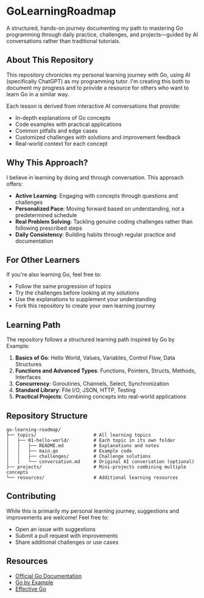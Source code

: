 # GoLearningRoadmap

A structured, hands-on journey documenting my path to mastering Go programming through daily practice, challenges, and projects—guided by AI conversations rather than traditional tutorials.

## About This Repository

This repository chronicles my personal learning journey with Go, using AI (specifically ChatGPT) as my programming tutor. I'm creating this both to document my progress and to provide a resource for others who want to learn Go in a similar way.

Each lesson is derived from interactive AI conversations that provide:
- In-depth explanations of Go concepts
- Code examples with practical applications
- Common pitfalls and edge cases
- Customized challenges with solutions and improvement feedback
- Real-world context for each concept

## Why This Approach?

I believe in learning by doing and through conversation. This approach offers:
- **Active Learning**: Engaging with concepts through questions and challenges
- **Personalized Pace**: Moving forward based on understanding, not a predetermined schedule
- **Real Problem Solving**: Tackling genuine coding challenges rather than following prescribed steps
- **Daily Consistency**: Building habits through regular practice and documentation

## For Other Learners

If you're also learning Go, feel free to:
- Follow the same progression of topics
- Try the challenges before looking at my solutions
- Use the explanations to supplement your understanding
- Fork this repository to create your own learning journey

## Learning Path

The repository follows a structured learning path inspired by Go by Example:

1. **Basics of Go**: Hello World, Values, Variables, Control Flow, Data Structures
2. **Functions and Advanced Types**: Functions, Pointers, Structs, Methods, Interfaces
3. **Concurrency**: Goroutines, Channels, Select, Synchronization
4. **Standard Library**: File I/O, JSON, HTTP, Testing
5. **Practical Projects**: Combining concepts into real-world applications

## Repository Structure

```
go-learning-roadmap/
├── topics/                     # All learning topics
│   ├── 01-hello-world/         # Each topic in its own folder
│   │   ├── README.md           # Explanations and notes
│   │   ├── main.go             # Example code
│   │   ├── challenges/         # Challenge solutions
│   │   └── conversation.md     # Original AI conversation (optional)
├── projects/                   # Mini-projects combining multiple concepts
└── resources/                  # Additional learning resources
```

## Contributing

While this is primarily my personal learning journey, suggestions and improvements are welcome! Feel free to:
- Open an issue with suggestions
- Submit a pull request with improvements
- Share additional challenges or use cases

## Resources

- [Official Go Documentation](https://golang.org/doc/)
- [Go by Example](https://gobyexample.com/)
- [Effective Go](https://golang.org/doc/effective_go)
